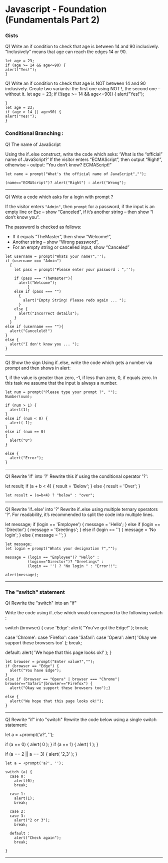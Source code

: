 # Javascript - Foundation (Fundamentals Part 2)

### Gists

Q) Write an if condition to check that age is between 14 and 90 inclusively. "Inclusively” means that age can reach the edges 14 or 90.

```
let age = 23;
if (age >= 14 && age<=90) {
alert("Yes!");
}
```

Q) Write an if condition to check that age is NOT between 14 and 90 inclusively. Create two variants: the first one using NOT !, the second one – without it.
let age = 23;
if (!(age >= 14 && age<=90)) {
alert("Yes!");

```
}
let age = 23;
if (age > 14 || age<90) {
alert("Yes!");
}
```

### Conditional Branching :

Q) The name of JavaScript

Using the if..else construct, write the code which asks: ‘What is the “official” name of JavaScript?’
If the visitor enters “ECMAScript”, then output “Right!”, otherwise – output: “You don’t know? ECMAScript!”

```
let name = prompt("What's the official name of JavaScript","");

(name=="ECMAScript")? alert("Right") : alert("Wrong");
```

---

Q) Write a code which asks for a login with prompt ?

If the visitor enters `"Admin"`, then `prompt` for a password, if the input is an empty line or Esc – show “Canceled”, if it’s another string – then show “I don’t know you”.

The password is checked as follows:

- If it equals “TheMaster”, then show “Welcome!”,
- Another string – show “Wrong password”,
- For an empty string or cancelled input, show “Canceled”

```
let username = prompt("Whats your name?",'');
if (username === "Admin")
  {
    let pass = prompt("Please enter your password : ",'');

    if (pass === "TheMaster"){
      alert("Welcome");
          }
    else if (pass === "")
      {
        alert("Empty String! Please redo again ... ");
      }
    else {
      alert("Incorrect details");
    }
  }
else if (username === ""){
  alert("Canceleld!")
}
else {
  alert("I don't know you ... ");
}
```

---

Q) Show the sign
Using if..else, write the code which gets a number via prompt and then shows in alert:

1, if the value is greater than zero,
-1, if less than zero,
0, if equals zero.
In this task we assume that the input is always a number.

```
let num = prompt("Please type your prompt ?", "");
Number(num);

if (num > 1) {
  alert(1);
}
else if (num < 0) {
  alert(-1);
}
else if (num == 0)
{
  alert("0")
}

else {
  alert("Error");
}
```

---

Q) Rewrite 'if' into '?'
Rewrite this if using the conditional operator '?':

let result;
if (a + b < 4) {
result = 'Below';
} else {
result = 'Over';
}

```
let result = (a=b<4) ? "below" : "over";
```

---

Q) Rewrite 'if..else' into '?'
Rewrite if..else using multiple ternary operators '?'.
For readability, it’s recommended to split the code into multiple lines.

let message;
if (login == 'Employee') {
message = 'Hello';
} else if (login == 'Director') {
message = 'Greetings';
} else if (login == '') {
message = 'No login';
} else {
message = '';
}

```
let message;
let login = prompt("Whats your designation ?","");

message = (login == "Employee")? "Hello" :
          (login=="Director")? "Greetings" :
          (login == '') ? "No login " : "Error!!";

alert(message);
```

---

### The "switch" statement

Q) Rewrite the "switch" into an "if"

Write the code using if..else which would correspond to the following switch :

switch (browser) {
case 'Edge':
alert( "You've got the Edge!" );
break;

case 'Chrome':
case 'Firefox':
case 'Safari':
case 'Opera':
alert( 'Okay we support these browsers too' );
break;

default:
alert( 'We hope that this page looks ok!' );
}

```
let browser = prompt("Enter value?","");
if (browser == "Edge") {
  alert("You have Edge");
}
else if (browser == "Opera" | browser === "Chrome"| browser=="Safari"|browser=="Firefox") {
  alert("Okay we support these browsers too");}

else {
  alert("We hope that this page looks ok!");
}
```

---

Q) Rewrite "if" into "switch"
Rewrite the code below using a single switch statement:

let a = +prompt('a?', '');

if (a == 0) {
alert( 0 );
}
if (a == 1) {
alert( 1 );
}

if (a == 2 || a == 3) {
alert( '2,3' );
}

```
let a = +prompt('a?', '');

switch (a) {
  case 0:
    alert(0);
    break;

  case 1:
    alert(1);
    break;

  case 2:
  case 3:
    alert("2 or 3");
    break;

  default :
    alert("Check again");
    break;

}
```

---
